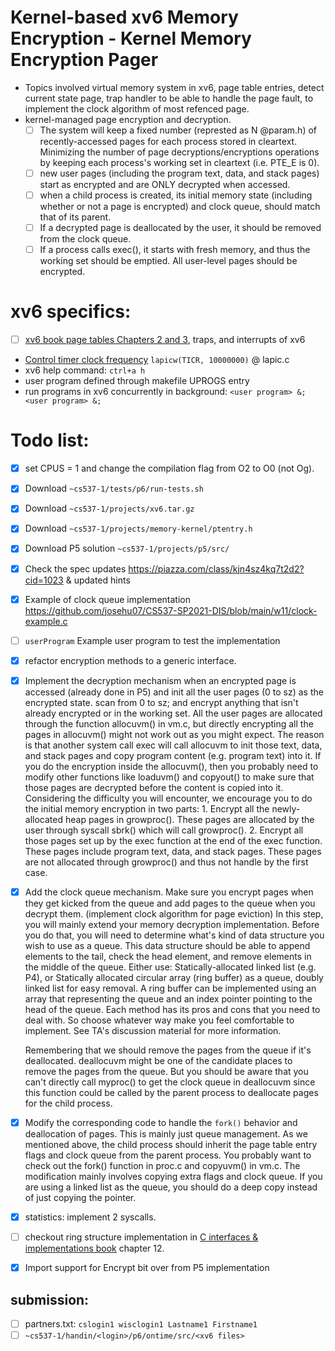 # Kernel-based xv6 Memory Encryption - Kernel Memory Encryption Pager
- Topics involved virtual memory system in xv6, page table entries, detect current state page, trap handler to be able to handle the page fault, to implement the clock algorithm of most refenced page.
- kernel-managed page encryption and decryption.
  - [ ] The system will keep a fixed number (represted as N @param.h) of recently-accessed pages for each process stored in cleartext. Minimizing the number of page decryptions/encryptions operations by keeping each process's working set in cleartext (i.e. PTE_E is 0).
  - [ ] new user pages (including the program text, data, and stack pages) start as encrypted and are ONLY decrypted when accessed.
  - [ ] when a child process is created, its initial memory state (including whether or not a page is encrypted) and clock queue, should match that of its parent.
  - [ ] If a decrypted page is deallocated by the user, it should be removed from the clock queue.
  - [ ] If a process calls exec(), it starts with fresh memory, and thus the working set should be emptied.  All user-level pages should be encrypted.

# xv6 specifics: 
- [ ] [xv6 book page tables Chapters 2 and 3](https://pdos.csail.mit.edu/6.828/2018/xv6/book-rev11.pdf), traps, and interrupts of xv6

- [Control timer clock frequency](https://stackoverflow.com/questions/59276602/how-to-modify-process-preemption-policies-like-rr-time-slices-in-xv6) `lapicw(TICR, 10000000)` @ lapic.c
- xv6 help command: `ctrl+a h`
- user program defined through makefile UPROGS entry
- run programs in xv6 concurrently in background: `<user program> &; <user program> &;`

# Todo list:
- [x] set CPUS = 1 and change the compilation flag from O2 to O0 (not Og).
- [x] Download `~cs537-1/tests/p6/run-tests.sh`
- [x] Download `~cs537-1/projects/xv6.tar.gz`
- [x] Download `~cs537-1/projects/memory-kernel/ptentry.h`
- [x] Download P5 solution `~cs537-1/projects/p5/src/`
- [x] Check the spec updates https://piazza.com/class/kjn4sz4kq7t2d2?cid=1023 & updated hints
- [x] Example of clock queue implementation https://github.com/josehu07/CS537-SP2021-DIS/blob/main/w11/clock-example.c
- [ ] `userProgram` Example user program to test the implementation
- [x] refactor encryption methods to a generic interface.

- [x] Implement the decryption mechanism when an encrypted page is accessed (already done in P5) and init all the user pages (0 to sz) as the encrypted state. 
    scan from 0 to sz; and encrypt anything that isn't already encrypted or in the working set. 
    All the user pages are allocated through the function allocuvm() in vm.c, but directly encrypting all the pages in allocuvm() might not work out as you might expect. The reason is that another system call exec will call allocuvm to init those text, data, and stack pages and copy program content (e.g. program text) into it. If you do the encryption inside the allocuvm(), then you probably need to modify other functions like loaduvm() and copyout() to make sure that those pages are decrypted before the content is copied into it. Considering the difficulty you will encounter, we encourage you to do the initial memory encryption in two parts:
      1. Encrypt all the newly-allocated heap pages in growproc(). These pages are allocated by the user through syscall sbrk() which will call growproc().
      2. Encrypt all those pages set up by the exec function at the end of the exec function. These pages include program text, data, and stack pages. These pages are not allocated through growproc() and thus not handle by the first case.

- [x] Add the clock queue mechanism. Make sure you encrypt pages when they get kicked from the queue and add pages to the queue when you decrypt them. (implement clock algorithm for page eviction) 
    In this step, you will mainly extend your memory decryption implementation. Before you do that, you will need to determine what's kind of data structure you wish to use as a queue. This data structure should be able to append elements to the tail, check the head element, and remove elements in the middle of the queue. 
        Either use: Statically-allocated linked list (e.g. P4), or Statically allocated circular array (ring buffer) as a queue, doubly linked list for easy removal. A ring buffer can be implemented using an array that representing the queue and an index pointer pointing to the head of the queue. Each method has its pros and cons that you need to deal with. So choose whatever way make you feel comfortable to implement. See TA's discussion material for more information.

    Remembering that we should remove the pages from the queue if it's deallocated. deallocuvm might be one of the candidate places to remove the pages from the queue. But you should be aware that you can't directly call myproc() to get the clock queue in deallocuvm since this function could be called by the parent process to deallocate pages for the child process. 

- [x] Modify the corresponding code to handle the `fork()` behavior and deallocation of pages. This is mainly just queue management. 
    As we mentioned above, the child process should inherit the page table entry flags and clock queue from the parent process. You probably want to check out the fork() function in proc.c and copyuvm() in vm.c. The modification mainly involves copying extra flags and clock queue. If you are using a linked list as the queue, you should do a deep copy instead of just copying the pointer.

- [x] statistics: implement 2 syscalls.
- [ ] checkout ring structure implementation in [C interfaces & implementations book](http://www.r-5.org/files/books/computers/languages/c/mod/David_R_Hanson-C_Interfaces_and_Implementations-EN.pdf) chapter 12.
- [x] Import support for Encrypt bit over from P5 implementation

## submission: 
- [ ] partners.txt: `cslogin1 wisclogin1 Lastname1 Firstname1`
- [ ] `~cs537-1/handin/<login>/p6/ontime/src/<xv6 files>`